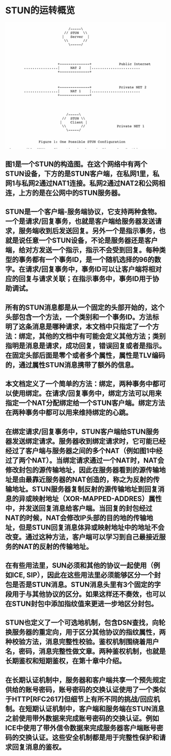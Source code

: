 # STUN的运转概览

![图1：一个STUN构造](./Figure1.jpg)

## 图1是一个STUN的构造图。在这个网络中有两个STUN设备，下方的是STUN客户端，在私网1里，私网1与私网2通过NAT1连接。私网2通过NAT2和公网相连，上方的是在公网中的STUN服务器。

## STUN是一个客户端-服务端协议，它支持两种食物。一个是请求/回复事务，也就是客户端给服务器发送请求，服务端收到后发送回复。另外一个是指示事务，也就是说任意一个STUN设备，不论是服务器还是客户端，给对方发送一个指示，指示不会受到回复。每种类型的事务都有一个事务ID，是一个随机选择的96的数字。在请求/回复事务中，事务ID可以让客户端将相对应的回复与请求关联；在指示事务中，事务ID用于协助调试。

## 所有的STUN消息都是从一个固定的头部开始的，这个头部包含一个方法，一个类别和一个事务ID。方法标明了这条消息是哪种请求，本文档中只指定了一个方法：绑定，其他的文档中有可能会定义其他方法；类别指明是消息是请求，成功回复，错误回复或者是指示。在固定头部后面是零个或者多个属性，属性是TLV编码的，通过属性STUN消息携带了额外的信息。

## 本文档定义了一个简单的方法：绑定，两种事务中都可以使用绑定。在请求/回复事务中，绑定方法可以用来指定一个NAT分配绑定给一个STUN客户端。绑定方法在两种事务中都可以用来维持绑定的心跳。

## 在绑定请求/回复事务中，STUN客户端给STUN服务器发送绑定请求。服务器收到绑定请求时，它可能已经经过了客户端与服务器之间的多个NAT（例如图1中经过了两个NAT）。当绑定请求通过一个NAT时，NAT会修改封包的源传输地址，因此在服务器看到的源传输地址是由最靠近服务器的NAT创造的，称之为反射的传输地址。STUN服务器复制反射的源传输地址到回复消息的异或映射地址（XOR-MAPPED-ADDRES）属性中，并发送回复消息给客户端。当回复的封包经过NAT的时候，NAT会修改IP头部的目的地的传输地址，但是STUN回复消息体异或映射地址中的地址不会改变。通过这种方法，客户端可以学习到自己最接近服务的NAT的反射的传输地址。

## 在有些用法里，SUN必须和其他的协议一起使用（例如ICE, SIP），因此在这些用法里必须能够区分一个封包是否是STUN消息。STUN消息头里有3个固定的字段用于与其他协议的区分。如果这样还不奏效，也可以在STUN封包中添加指纹值来更进一步地区分封包。

## STUN也定义了一个可选地机制，包含DSN查找，向轮换服务器的重定向，用于区分其他协议的指纹属性，两种校验方法，消息完整性校验。鉴权机制围绕着用户名，密码，消息完整性做文章。两种鉴权机制，也就是长期鉴权和短期鉴权，在第十章中介绍。

## 在长期认证机制中，服务器和客户端共享一个预先规定供给的账号密码，账号密码的交换认证使用了一个类似于HTTP[RFC2617]但细节上有所不同的挑战/回应机制。在短期认证机制中，客户端和服务端在STUN消息之前使用带外数据来完成账号密码的交换认证。例如ICE中使用了带外信令数据来完成服务器客户端账号密码的交换认证。这些安全机制都是用于完整性保护和请求回复消息的鉴权。